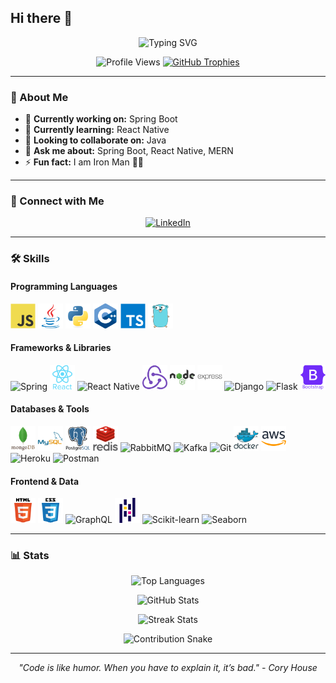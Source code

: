 ## Hi there 👋

<p align="center">
  <img src="https://readme-typing-svg.herokuapp.com?font=Fira+Code&size=28&pause=1000&color=00FFDD&center=true&vCenter=true&width=500&height=60&lines=Hello%2C+I'm+Niraj+Kumar+Nirala;A+Passionate+Software+Engineer" alt="Typing SVG">
</p>

<p align="center">
  <img src="https://komarev.com/ghpvc/?username=nirajnirala633&label=Profile%20Views&color=0e75b6&style=flat-square" alt="Profile Views" />
  <a href="https://github.com/ryo-ma/github-profile-trophy">
    <img src="https://github-profile-trophy.vercel.app/?username=nirajnirala633&theme=onedark&margin-w=15" alt="GitHub Trophies" />
  </a>
</p>

---

### 🌟 About Me
- 🔭 **Currently working on:** Spring Boot  
- 🌱 **Currently learning:** React Native  
- 👯 **Looking to collaborate on:** Java  
- 💬 **Ask me about:** Spring Boot, React Native, MERN  
- ⚡ **Fun fact:** I am Iron Man 🦸‍♂️  

---

### 📱 Connect with Me
<p align="center">
  <a href="https://www.linkedin.com/in/niraj-kumar-nirala-0169a11b0/" target="_blank">
    <img src="https://raw.githubusercontent.com/rahuldkjain/github-profile-readme-generator/master/src/images/icons/Social/linked-in-alt.svg" alt="LinkedIn" height="30" width="40" />
  </a>
  <!-- Add more social links here if applicable, e.g., Twitter -->
</p>

---

### 🛠️ Skills

#### Programming Languages
<p align="left">
  <img src="https://raw.githubusercontent.com/devicons/devicon/master/icons/javascript/javascript-original.svg" alt="JavaScript" width="40" height="40" title="JavaScript"/>
  <img src="https://raw.githubusercontent.com/devicons/devicon/master/icons/java/java-original.svg" alt="Java" width="40" height="40" title="Java"/>
  <img src="https://raw.githubusercontent.com/devicons/devicon/master/icons/python/python-original.svg" alt="Python" width="40" height="40" title="Python"/>
  <img src="https://raw.githubusercontent.com/devicons/devicon/master/icons/cplusplus/cplusplus-original.svg" alt="C++" width="40" height="40" title="C++"/>
  <img src="https://raw.githubusercontent.com/devicons/devicon/master/icons/typescript/typescript-original.svg" alt="TypeScript" width="40" height="40" title="TypeScript"/>
  <img src="https://raw.githubusercontent.com/devicons/devicon/master/icons/go/go-original.svg" alt="Go" width="40" height="40" title="Go"/>
</p>

#### Frameworks & Libraries
<p align="left">
  <img src="https://www.vectorlogo.zone/logos/springio/springio-icon.svg" alt="Spring" width="40" height="40" title="Spring"/>
  <img src="https://raw.githubusercontent.com/devicons/devicon/master/icons/react/react-original-wordmark.svg" alt="React" width="40" height="40" title="React"/>
  <img src="https://reactnative.dev/img/header_logo.svg" alt="React Native" width="40" height="40" title="React Native"/>
  <img src="https://raw.githubusercontent.com/devicons/devicon/master/icons/redux/redux-original.svg" alt="Redux" width="40" height="40" title="Redux"/>
  <img src="https://raw.githubusercontent.com/devicons/devicon/master/icons/nodejs/nodejs-original-wordmark.svg" alt="Node.js" width="40" height="40" title="Node.js"/>
  <img src="https://raw.githubusercontent.com/devicons/devicon/master/icons/express/express-original-wordmark.svg" alt="Express" width="40" height="40" title="Express"/>
  <img src="https://cdn.worldvectorlogo.com/logos/django.svg" alt="Django" width="40" height="40" title="Django"/>
  <img src="https://www.vectorlogo.zone/logos/pocoo_flask/pocoo_flask-icon.svg" alt="Flask" width="40" height="40" title="Flask"/>
  <img src="https://raw.githubusercontent.com/devicons/devicon/master/icons/bootstrap/bootstrap-plain-wordmark.svg" alt="Bootstrap" width="40" height="40" title="Bootstrap"/>
</p>

#### Databases & Tools
<p align="left">
  <img src="https://raw.githubusercontent.com/devicons/devicon/master/icons/mongodb/mongodb-original-wordmark.svg" alt="MongoDB" width="40" height="40" title="MongoDB"/>
  <img src="https://raw.githubusercontent.com/devicons/devicon/master/icons/mysql/mysql-original-wordmark.svg" alt="MySQL" width="40" height="40" title="MySQL"/>
  <img src="https://raw.githubusercontent.com/devicons/devicon/master/icons/postgresql/postgresql-original-wordmark.svg" alt="PostgreSQL" width="40" height="40" title="PostgreSQL"/>
  <img src="https://raw.githubusercontent.com/devicons/devicon/master/icons/redis/redis-original-wordmark.svg" alt="Redis" width="40" height="40" title="Redis"/>
  <img src="https://www.vectorlogo.zone/logos/rabbitmq/rabbitmq-icon.svg" alt="RabbitMQ" width="40" height="40" title="RabbitMQ"/>
  <img src="https://www.vectorlogo.zone/logos/apache_kafka/apache_kafka-icon.svg" alt="Kafka" width="40" height="40" title="Kafka"/>
  <img src="https://www.vectorlogo.zone/logos/git-scm/git-scm-icon.svg" alt="Git" width="40" height="40" title="Git"/>
  <img src="https://raw.githubusercontent.com/devicons/devicon/master/icons/docker/docker-original-wordmark.svg" alt="Docker" width="40" height="40" title="Docker"/>
  <img src="https://raw.githubusercontent.com/devicons/devicon/master/icons/amazonwebservices/amazonwebservices-original-wordmark.svg" alt="AWS" width="40" height="40" title="AWS"/>
  <img src="https://www.vectorlogo.zone/logos/heroku/heroku-icon.svg" alt="Heroku" width="40" height="40" title="Heroku"/>
  <img src="https://www.vectorlogo.zone/logos/getpostman/getpostman-icon.svg" alt="Postman" width="40" height="40" title="Postman"/>
</p>

#### Frontend & Data
<p align="left">
  <img src="https://raw.githubusercontent.com/devicons/devicon/master/icons/html5/html5-original-wordmark.svg" alt="HTML5" width="40" height="40" title="HTML5"/>
  <img src="https://raw.githubusercontent.com/devicons/devicon/master/icons/css3/css3-original-wordmark.svg" alt="CSS3" width="40" height="40" title="CSS3"/>
  <img src="https://www.vectorlogo.zone/logos/graphql/graphql-icon.svg" alt="GraphQL" width="40" height="40" title="GraphQL"/>
  <img src="https://raw.githubusercontent.com/devicons/devicon/master/icons/pandas/pandas-original.svg" alt="Pandas" width="40" height="40" title="Pandas"/>
  <img src="https://upload.wikimedia.org/wikipedia/commons/0/05/Scikit_learn_logo_small.svg" alt="Scikit-learn" width="40" height="40" title="Scikit-learn"/>
  <img src="https://seaborn.pydata.org/_images/logo-mark-lightbg.svg" alt="Seaborn" width="40" height="40" title="Seaborn"/>
</p>

---

### 📊 Stats
<p align="center">
  <img src="https://github-readme-stats.vercel.app/api/top-langs?username=nirajnirala633&show_icons=true&locale=en&layout=compact&theme=radical&langs_count=8" alt="Top Languages" />
</p>
<p align="center">
  <img src="https://github-readme-stats.vercel.app/api?username=nirajnirala633&show_icons=true&locale=en&theme=radical" alt="GitHub Stats" />
</p>
<p align="center">
  <img src="https://github-readme-streak-stats.herokuapp.com/?user=nirajnirala633&theme=radical" alt="Streak Stats" />
</p>
<p align="center">
  <img src="https://github.com/nirajnirala633/nirajnirala633/output/snake.svg" alt="Contribution Snake" />
</p>

---

<p align="center">
  <i>"Code is like humor. When you have to explain it, it’s bad." - Cory House</i>
</p>
